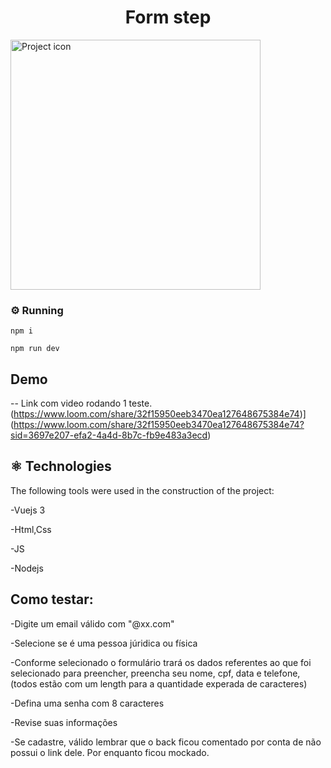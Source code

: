 <h1 align="center">Form step</h1>
<img src="https://media3.giphy.com/media/YWUpVw86AtIbe/giphy.gif?cid=ecf05e47un9kqcygnvnkdswyj6v8mmgn2f3d4fuijs7d1fg7&rid=giphy.gif&ct=g" width="400" alt="Project icon">

### ⚙️ Running
```
npm i
```
```
npm run dev
```
## Demo
-- Link com video rodando 1 teste.
(https://www.loom.com/share/32f15950eeb3470ea127648675384e74)](https://www.loom.com/share/32f15950eeb3470ea127648675384e74?sid=3697e207-efa2-4a4d-8b7c-fb9e483a3ecd)

## ⚛️ Technologies
The following tools were used in the construction of the project:

-Vuejs 3

-Html,Css

-JS

-Nodejs

## Como testar:

-Digite um email válido com "@xx.com"

-Selecione se é uma pessoa júridica ou física

-Conforme selecionado o formulário trará os dados referentes ao que foi selecionado para preencher, preencha seu nome, cpf, data e telefone, (todos estão com um length para a quantidade experada de caracteres)

-Defina uma senha com 8 caracteres

-Revise suas informações

-Se cadastre, válido lembrar que o back ficou comentado por conta de não possui o link dele. Por enquanto ficou mockado.

